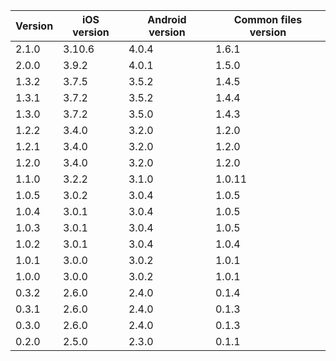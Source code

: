 | Version | iOS version | Android version | Common files version |
| ------- | ----------- | --------------- | -------------------- |
| 2.1.0   | 3.10.6      | 4.0.4           | 1.6.1                |
| 2.0.0   | 3.9.2       | 4.0.1           | 1.5.0                |
| 1.3.2   | 3.7.5       | 3.5.2           | 1.4.5                |
| 1.3.1   | 3.7.2       | 3.5.2           | 1.4.4                |
| 1.3.0   | 3.7.2       | 3.5.0           | 1.4.3                |
| 1.2.2   | 3.4.0       | 3.2.0           | 1.2.0                |
| 1.2.1   | 3.4.0       | 3.2.0           | 1.2.0                |
| 1.2.0   | 3.4.0       | 3.2.0           | 1.2.0                |
| 1.1.0   | 3.2.2       | 3.1.0           | 1.0.11               |
| 1.0.5   | 3.0.2       | 3.0.4           | 1.0.5                |
| 1.0.4   | 3.0.1       | 3.0.4           | 1.0.5                |
| 1.0.3   | 3.0.1       | 3.0.4           | 1.0.5                |
| 1.0.2   | 3.0.1       | 3.0.4           | 1.0.4                |
| 1.0.1   | 3.0.0       | 3.0.2           | 1.0.1                |
| 1.0.0   | 3.0.0       | 3.0.2           | 1.0.1                |
| 0.3.2   | 2.6.0       | 2.4.0           | 0.1.4                |
| 0.3.1   | 2.6.0       | 2.4.0           | 0.1.3                |
| 0.3.0   | 2.6.0       | 2.4.0           | 0.1.3                |
| 0.2.0   | 2.5.0       | 2.3.0           | 0.1.1                |